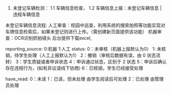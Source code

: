1. 未登记车辆检测：
  1.1 车辆信息检查，
  1.2 车辆信息上报：未登记车辆信息 | 违规车辆信息

未登记车辆信息流程:
  人工审查：校园中巡查，利用系统的搜索拍照等功能实现对车牌信息检索后，如果未登记则进行上传。（需创建新页面提供该功能）
  机器审查：OCR识别抓拍镜头
  后台提供下载excel,

  reporting_source:
    0:机器
    1:人工
  status: 
    0：未审核（机器上报默认为0）
    1: 未核销，待学生处理（人工上报默认为1）
    2：撤销（审核后数据有误，由 0 状态流转）
    3：学生质疑或者申诉状态
    4：申诉通过状态，区别于 2 状态
    5：申诉后确认存在违规行为，(如有异议请线下协商)
    6：已核销，学生已经接受处理

  have_read:
   0：未读
   1：已读，但未处理  由学生阅读后可处理
   2：已处理  由管理员处理